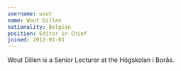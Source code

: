 ```yaml
---
username: wout
name: Wout Dillen
nationality: Belgian
position: Editor in Chief
joined: 2012-01-01
---
```

Wout Dillen is a Senior Lecturer at the Högskolan i Borås.
